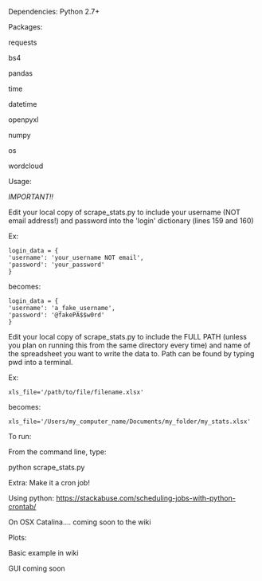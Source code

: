 Dependencies: Python 2.7+

Packages:

requests

bs4 

pandas

time

datetime

openpyxl 

numpy 

os

wordcloud

Usage: 

*IMPORTANT!!*

Edit your local copy of scrape_stats.py to include your username (NOT email address!) and password into the 'login' dictionary (lines 159 and 160)

Ex:

    login_data = {
    'username': 'your_username NOT email',
    'password': 'your_password'
    }
    
becomes:

    login_data = {
    'username': 'a_fake_username',
    'password': '@fakePA$$w0rd'
    }

Edit your local copy of scrape_stats.py to include the FULL PATH (unless you plan on running this from the same directory every time) and name of the spreadsheet you want to write the data to. Path can be found by typing pwd into a terminal.

Ex:

    xls_file='/path/to/file/filename.xlsx'
    
becomes:

    xls_file='/Users/my_computer_name/Documents/my_folder/my_stats.xlsx'
    
To run:

From the command line, type:

python scrape_stats.py

Extra: Make it a cron job!

Using python: https://stackabuse.com/scheduling-jobs-with-python-crontab/

On OSX Catalina.... coming soon to the wiki


Plots:

Basic example in wiki

GUI coming soon 
